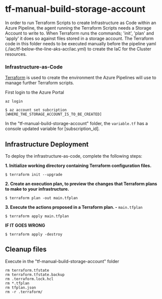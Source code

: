 # tf-manual-build-storage-account #

In order to run Terraform Scripts to create Infrastructure as Code within an Azure Pipeline, the agent running the 
Terraform Scripts needs a Storage Account to write to. When Terraform runs the commands; 'init', 'plan' and 'apply' it 
does so against files stored in a storage account. The Terraform code in this folder needs to be executed manually 
before the pipeline yaml (./iac/tf-below-the-line-aks-acr/iac.yml) to create the IaC for the Cluster 
resources.

### Infrastructure-as-Code ###

[Terraform](https://www.terraform.io) is used to create the environment the Azure Pipelines will use to manage further 
Terraform scripts.

First login to the Azure Portal

```console
az login
```
```console
$ az account set subcription [WHERE_THE_STORAGE_ACCOUNT_IS_TO_BE_CREATED]
```

In the "tf-manual-build-storage-account" folder, the `variable.tf` has a console updated variable for [subscription_id].

## Infrastructure Deployment ##

To deploy the infrastructure-as-code, complete the following steps:

**1. Initialize working directory containing Terraform configuration files.**

```console
$ terraform init --upgrade
```

**2. Create an execution plan, to preview the changes that Terraform plans to make to your infrastructure.**

```console
$ terraform plan -out main.tfplan
```

**3. Execute the actions proposed in a Terraform plan. -** `main.tfplan`

```console
$ terraform apply main.tfplan
```

**IF IT GOES WRONG**
```console
$ terraform apply -destroy
```

## Cleanup files ##
Execute in the "tf-manual-build-storage-account" folder
```console
rm terraform.tfstate 
rm terraform.tfstate.backup 
rm .terraform.lock.hcl 
rm *.tfplan 
rm tfplan.json
rm -r .terraform/ 
```